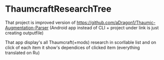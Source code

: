 # ThaumcraftResearchTree

That project is improved version of https://github.com/aDragon1/Thaumic-Augmentation-Parser
(Android app instead of CLI + project under link is just creating outputfile)

That app display's all Thaumcraft(+mods) research in scorllable list 
and on click of each item it show's dependices of clicked item (everything translated on Ru)
